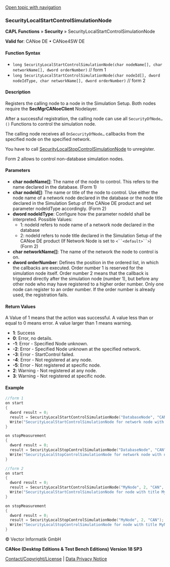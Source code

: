 [Open topic with navigation](../../../../../CANoeDEFamily.htm#Topics/CAPLFunctions/Security/Functions/CAPLfunctionSecurityLocalStartControlSimulationNode.md)

### SecurityLocalStartControlSimulationNode

**CAPL Functions** » **Security** » SecurityLocalStartControlSimulationNode

**Valid for**: CANoe DE • CANoe4SW DE

#### Function Syntax

- `long SecurityLocalStartControlSimulationNode(char nodeName[], char networkName[], dword orderNumber)` // form 1
- `long SecurityLocalStartControlSimulationNode(char nodeId[], dword nodeIdType, char networkName[], dword orderNumber)` // form 2

#### Description

Registers the calling node to a node in the Simulation Setup. Both nodes require the **SecMgrCANoeClient** Nodelayer.

After a successful registration, the calling node can use all `SecurityOfNode…()` Functions to control the simulation node.

The calling node receives all `OnSecurityOfNode…` callbacks from the specified node on the specified network.

You have to call [SecurityLocalStopControlSimulationNode](CAPLfunctionSecurityLocalStopControlSimulationNode.md) to unregister.

Form 2 allows to control non-database simulation nodes.

#### Parameters

- **char nodeName[]**: The name of the node to control. This refers to the name declared in the database. (Form 1)
- **char nodeId[]**: The name or title of the node to control. Use either the node name of a network node declared in the database or the node title declared in the Simulation Setup of the CANoe DE product and set parameter nodeIdType accordingly. (Form 2)
- **dword nodeIdType**: Configure how the parameter nodeId shall be interpreted. Possible Values:
  - 1: nodeId refers to node name of a network node declared in the database
  - 2: nodeId refers to node title declared in the Simulation Setup of the CANoe DE product (If Network Node is set to `<``<default>``>`) (Form 2)
- **char networkName[]**: The name of the network the node to control is on.
- **dword orderNumber**: Defines the position in the ordered list, in which the callbacks are executed. Order number 1 is reserved for the simulation node itself. Order number 2 means that the callback is triggered directly after the simulation node (number 1), but before any other node who may have registered to a higher order number. Only one node can register to an order number. If the order number is already used, the registration fails.

#### Return Values

A Value of 1 means that the action was successful. A value less than or equal to 0 means error. A value larger than 1 means warning.

- **1**: Success
- **0**: Error, no details.
- **-1**: Error - Specified Node unknown.
- **-2**: Error - Specified Node unknown at the specified network.
- **-3**: Error - StartControl failed.
- **-4**: Error - Not registered at any node.
- **-5**: Error - Not registered at specific node.
- **2**: Warning - Not registered at any node.
- **3**: Warning - Not registered at specific node.

#### Example

```c
//form 1
on start
{
  dword result = 0;
  result = SecurityLocalStartControlSimulationNode("DatabaseNode", "CAN", 2);
  Write("SecurityLocalStartControlSimulationNode for network node with name DatabaseNode returned %i", result);
}

on stopMeasurement
{
  dword result = 0;
  result = SecurityLocalStopControlSimulationNode("DatabaseNode", "CAN");
  Write("SecurityLocalStopControlSimulationNode for network node with name DatabaseNode returned %i", result);
}

//form 2
on start
{
  dword result = 0;
  result = SecurityLocalStartControlSimulationNode("MyNode", 2, "CAN", 2); //Use the node title, if the node is not declared in the database (Network Node is set to <<default>>)
  Write("SecurityLocalStartControlSimulationNode for node with title MyNode returned %i", result);
}

on stopMeasurement
{
  dword result = 0;
  result = SecurityLocalStopControlSimulationNode("MyNode", 2, "CAN"); //Use the node title, if the node is not declared in the database (Network Node is set to <<default>>)
  Write("SecurityLocalStopControlSimulationNode for node with title MyNode returned %i", result);
}
```

© Vector Informatik GmbH

**CANoe (Desktop Editions & Test Bench Editions) Version 18 SP3**

[Contact/Copyright/License](../../../Shared/ContactCopyrightLicense.md) | [Data Privacy Notice](https://www.vector.com/int/en/company/get-info/privacy-policy/)
